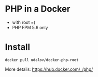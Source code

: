 # PHP in a Docker

* with root =)
* PHP FPM 5.6 only

# Install

```bash
docker pull udalov/docker-php-root
```

More details: https://hub.docker.com/_/php/
